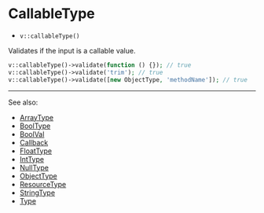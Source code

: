 # CallableType

- `v::callableType()`

Validates if the input is a callable value.

```php
v::callableType()->validate(function () {}); // true
v::callableType()->validate('trim'); // true
v::callableType()->validate([new ObjectType, 'methodName']); // true
```

***
See also:

  * [ArrayType](ArrayType.md)
  * [BoolType](BoolType.md)
  * [BoolVal](BoolVal.md)
  * [Callback](Callback.md)
  * [FloatType](FloatType.md)
  * [IntType](IntType.md)
  * [NullType](NullType.md)
  * [ObjectType](ObjectType.md)
  * [ResourceType](ResourceType.md)
  * [StringType](StringType.md)
  * [Type](Type.md)
